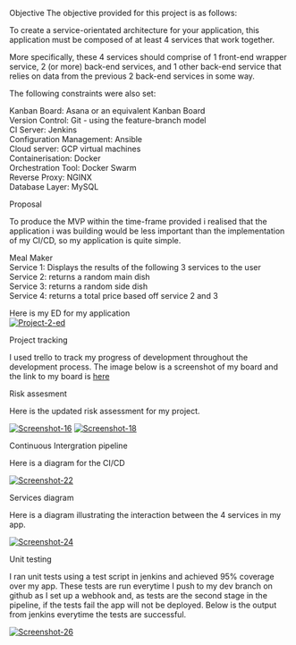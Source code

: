 Objective
The objective provided for this project is as follows:

To create a service-orientated architecture for your application, this application must be composed of at least 4 services that work together.

More specifically, these 4 services should comprise of 1 front-end wrapper service, 2 (or more) back-end services, and 1 other back-end service that relies on data from the previous 2 back-end services in some way.

The following constraints were also set:

Kanban Board: Asana or an equivalent Kanban Board <br>
Version Control: Git - using the feature-branch model <br>
CI Server: Jenkins <br>
Configuration Management: Ansible<br>
Cloud server: GCP virtual machines<br>
Containerisation: Docker<br>
Orchestration Tool: Docker Swarm<br>
Reverse Proxy: NGINX<br>
Database Layer: MySQL<br>

Proposal

To produce the MVP within the time-frame provided i realised that the application i was building would be less important than the implementation of my CI/CD, so my application is quite simple.

Meal Maker
<br>Service 1: Displays the results of the following 3 services to the user
<br>Service 2: returns a random main dish
<br>Service 3: returns a random side dish
<br>Service 4: returns a total price based off service 2 and 3

Here is my ED for my application
<br>
<a href="https://imgbb.com/"><img src="https://i.ibb.co/RHpgkH0/Project-2-ed.jpg" alt="Project-2-ed" border="0"></a>

Project tracking
 
I used trello to track my progress of development throughout the development process. The image below is a screenshot of my board and the link to my board is [here](https://trello.com/b/KcwQIRcu/qa-project-2)

Risk assesment

Here is the updated risk assessment for my project.

<a href="https://ibb.co/Vv0Yzkk"><img src="https://i.ibb.co/gDbZfcc/Screenshot-16.png" alt="Screenshot-16" border="0"></a>
<a href="https://ibb.co/T4hz5fh"><img src="https://i.ibb.co/2vKXB9K/Screenshot-18.png" alt="Screenshot-18" border="0"></a>

Continuous Intergration pipeline

Here is a diagram for the CI/CD

<a href="https://ibb.co/z2Vr5M0"><img src="https://i.ibb.co/hdFyM6t/Screenshot-22.png" alt="Screenshot-22" border="0"></a>

Services diagram

Here is a diagram illustrating the interaction between the 4 services in my app.

<a href="https://ibb.co/MNjK98K"><img src="https://i.ibb.co/LpqBvQB/Screenshot-24.png" alt="Screenshot-24" border="0"></a>

Unit testing

I ran unit tests using a test script in jenkins and achieved 95% coverage over my app. These tests are run everytime I push to my dev branch on github as I set up a webhook and, as tests are the second stage in the pipeline, if the tests fail the app will not be deployed. Below is the output from jenkins everytime the tests are successful.

<a href="https://ibb.co/Rj7jx3c"><img src="https://i.ibb.co/bb7bSsX/Screenshot-26.png" alt="Screenshot-26" border="0"></a>
